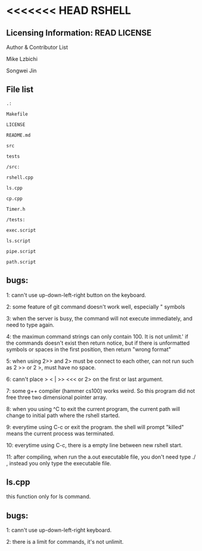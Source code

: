 <<<<<<< HEAD
RSHELL 
===

Licensing Information: READ LICENSE
---

Author & Contributor List

Mike Lzbichi

Songwei Jin

File list
---
```
.:

Makefile

LICENSE

README.md

src

tests
```

```
/src:

rshell.cpp

ls.cpp

cp.cpp

Timer.h

```

```
/tests:

exec.script

ls.script

pipe.script

path.script
```

bugs:
---
1: cann't use up-down-left-right button on the keyboard. 

2: some feature of git command doesn't work well, especially " symbols

3: when the server is busy, the command will not execute immediately, and need to type again.

4: the maximun command strings can only contain 100. It is not unlimit.'	if the commands doesn't exist then return notice, but if there is unformatted symbols or spaces in the first position, then return "wrong format"

5: when using 2>> and 2> must be connect to each other, can not run such as 2 >> or 2 >, must have no space.

6: cann't place > < | >> <<< or 2> on the first or last argument.

7: some g++ compiler (hammer cs100) works weird. So this program did not free three two dimensional pointer array.

8: when you using ^C to exit the current program, the current path will change to initial path where the rshell started. 

9: everytime using C-c or exit the program. the shell will prompt "killed" means the current process was terminated.

10: everytime using C-c, there is a empty line between new rshell start.

11: after compiling, when run the a.out executable file, you don't need type ./  , instead you only type the executable file. 

ls.cpp
---

this function only for ls command.

bugs:
---
1: cann't use up-down-left-right keyboard. 

2: there is a limit for commands, it's not unlimit. 


